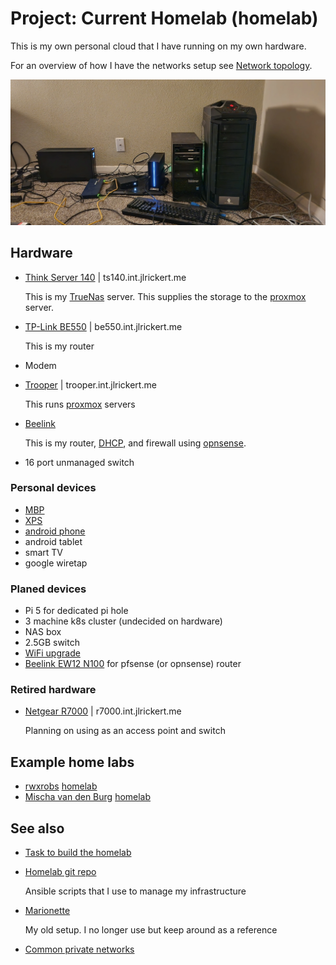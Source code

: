 # Project: Current Homelab (homelab)

This is my own personal cloud that I have running on my own hardware.

For an overview of how I have the networks setup see [Network topology](../626).

![Current homelab setup](./homelab.webp)

## Hardware

- [Think Server 140](../563) | ts140.int.jlrickert.me

  This is my [TrueNas](../676) server. This supplies the storage to the [proxmox](../635) server.

- [TP-Link BE550](../685) | be550.int.jlrickert.me

  This is my router

- Modem

- [Trooper](../581) | trooper.int.jlrickert.me

  This runs [proxmox](../635) servers

- [Beelink](../699)

  This is my router, [DHCP](../880), and firewall using [opnsense](../722).

- 16 port unmanaged switch

### Personal devices

- [MBP](../583)
- [XPS](../564)
- [android phone](../612)
- android tablet
- smart TV
- google wiretap

### Planed devices

- Pi 5 for dedicated pi hole
- 3 machine k8s cluster (undecided on hardware)
- NAS box
- 2.5GB switch
- [WiFi upgrade](../639)
- [Beelink EW12 N100](../699) for pfsense (or opnsense) router

### Retired hardware

- [Netgear R7000](../579) | r7000.int.jlrickert.me

  Planning on using as an access point and switch

## Example home labs

- [rwxrobs](../628) [homelab](https://app.excalidraw.com/l/6rjSvoGlOkc/1njNB1sKmj8)
- [Mischa van den Burg](../627) [homelab](https://github.com/mischavandenburg/homelab)

## See also

- [Task to build the homelab](../584)
- [Homelab git repo](https://github.com/jlrickert/homelab)

  Ansible scripts that I use to manage my infrastructure

- [Marionette](https://github.com/jlrickert/marionette)

  My old setup. I no longer use but keep around as a reference

- [Common private networks](../607)
